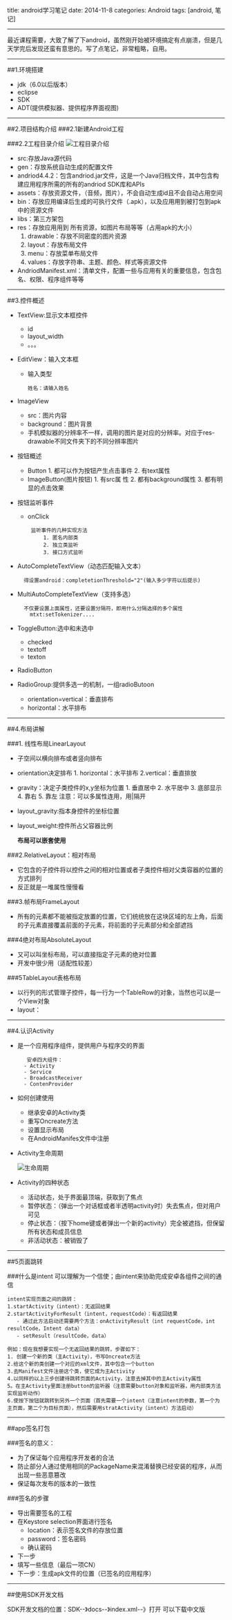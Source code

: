 title: android学习笔记
date: 2014-11-8
categories: Android
tags: [android, 笔记]

---
最近课程需要，大致了解了下android，虽然刚开始被环境搞定有点崩溃，但是几天学完后发现还蛮有意思的。写了点笔记，非常粗略，自用。
<!-- more -->
---
##1.环境搭建

- jdk（6.0以后版本）
- eclipse
- SDK
- ADT(提供模拟器、提供程序界面视图)
---
##2.项目结构介绍
###2.1新建Android工程

###2.2工程目录介绍
![工程目录介绍](/img/目录.png)

- src:存放Java源代码
- gen：存放系统自动生成的配置文件
- andriod4.4.2：包含andriod.jar文件，这是一个Java归档文件，其中包含构建应用程序所需的所有的andriod SDK库和APIs
- assets：存放资源文件，（音频，图片），不会自动生成id且不会自动占用空间
- bin：存放应用编译后生成的可执行文件（.apk），以及应用用到被打包到apk中的资源文件
- libs：第三方架包
- res：存放应用用到 所有资源，如图片布局等等（占用apk的大小）
  1. drawable：存放不同密度的图片资源
  2. layout：存放布局文件
  3. menu：存放菜单布局文件
  4. values：存放字符串、主题、颜色、样式等资源文件
- AndriodManifest.xml：清单文件，配置一些与应用有关的重要信息，包含包名、权限、程序组件等等
---
##3.控件概述

- TextView:显示文本框控件
  - id
  - layout_width
  - 。。。
- EditView：输入文本框
  - 输入类型
	
		姓名：请输入姓名
		
		
- ImageView
     - src：图片内容
     - background：图片背景
     - 手机模拟器的分辨率不一样，调用的图片是对应的分辨率。对应于res-drawable不同文件夹下的不同分辨率图片
    
- 按钮概述
     - Button
           1. 都可以作为按钮产生点击事件
           2. 有text属性
     - ImageButton(图片按钮)
            1. 有src属            性
            2. 都有background属性
            3. 都有明显的点击效果
- 按钮监听事件
     - onClick
  
  
  		    监听事件的几种实现方法
  		        1. 匿名内部类 
  		        2. 独立类监听
  		        3. 接口方式监听
- AutoCompleteTextView（动态匹配输入文本）


		得设置android：completetionThreshold="2"(输入多少字符以后提示)
- MultiAutoCompleteTextView（支持多选）


		不仅要设置上面属性，还要设置分隔符，即用什么分隔选择的多个属性
		  mtxt:setTokenizer....
		  
- ToggleButton:选中和未选中
     - checked
     - textoff
     - texton
- RadioButton
- RadioGroup:提供多选一的机制，一组radioButoon
     - orientation=vertical：垂直排布
     - horizontal：水平排布
 ---   
##4.布局讲解


###1. 线性布局LinearLayout
- 子空间以横向排布或者竖向排布
- orientation决定排布
       1. horizontal：水平排布
       2.vertical：垂直排放
   
- gravity：决定子类控件的x,y坐标为位置
        1. 垂直居中
        2. 水平居中
		3. 底部显示
		4. 靠右
		5. 靠左
	注意：可以多属性连用，用|隔开
- layout_gravity:指本身控件的坐标位置
- layout_weight:控件所占父容器比例
     
     **布局可以嵌套使用**


###2.RelativeLayout：相对布局
- 它包含的子控件将以控件之间的相对位置或者子类控件相对父类容器的位置的方式排列
- 反正就是一堆属性慢慢看

###3.帧布局FrameLayout
- 所有的元素都不能被指定放置的位置，它们统统放在这块区域的左上角，后面的子元素直接覆盖前面的子元素，将前面的子元素部分和全部遮挡

###4绝对布局AbsoluteLayout
- 又可以叫坐标布局，可以直接指定子元素的绝对位置
- 开发中很少用（适配性较差）


###5TableLayout表格布局
- 以行列的形式管理子控件，每一行为一个TableRow的对象，当然也可以是一个View对象
- layout：
---
##4.认识Activity
- 是一个应用程序组件，提供用户与程序交的界面

         安卓四大组件：
        - Activity
        - Service
        - BroadcastReceiver
        - ContenProvider

- 如何创建使用
     - 继承安卓的Activity类
     - 重写Oncreate方法
     - 设置显示布局
     - 在AndroidManifes文件中注册

- Activity生命周期
   
   ![生命周期](/img/生命周期.png)
- Activity的四种状态
     - 活动状态，处于界面最顶端，获取到了焦点
     - 暂停状态：（弹出一个对话框或者半透明activity时）失去焦点，但对用户可见
     - 停止状态：（按下home键或者弹出一个新的activity）完全被遮挡，但保留所有状态和成员信息
     - 非活动状态：被销毁了
---
##5页面跳转

###什么是intent
可以理解为一个信使；由intent来协助完成安卓各组件之间的通信
           
    intent实现页面之间的跳转：
    1.startActivity（intent）：无返回结果
    2.startActivityForResult（intent，requestCode）：有返回结果
       - 通过此方法启动还需要两个方法：onActivityResult（int requestCode，int resultCode，Intent data）
       - setResult（resultCode，data）
    
    例如：现在我想要实现一个无返回结果的跳转，步骤如下：
    1. 创建一个新的类（主Activity），书写Oncreate方法
    2.给这个新的类创建一个对应的xml文件，其中包含一个button
    3.去Manifest文件注册这个类，使它成为主Activity
    4.以同样的以上三步创建待跳转页面的Activity，注意去掉其中的主Activity属性
    5。在主Activity里面注册button的监听器（注意需要button对象和监听器，用内部类方法实现监听动作）
    6.使按下按钮就跳转到另外一个页面（首先需要一个intent（注意intent的参数，第一个为主页面，第二个为目标页面），然后需要用stratActivity（intent）方法启动）
    

---
##app签名打包

###签名的意义：
- 为了保证每个应用程序开发者的合法
- 防止部分人通过使用相同的PackageName来混淆替换已经安装的程序，从而出现一些恶意篡改
- 保证每次发布的版本的一致性

###签名的步骤
- 导出需要签名的工程
- 在Keystore selection界面进行签名
     - location：表示签名文件的存放位置
     - password：签名密码
     - 确认密码
- 下一步
- 填写一些信息（最后一项CN）
- 下一步：生成apk文件的位置（已签名的应用程序）

---
##使用SDK开发文档

SDK开发文档的位置：SDK--》docs--》index.xml--》打开
可以下载中文版
 

	